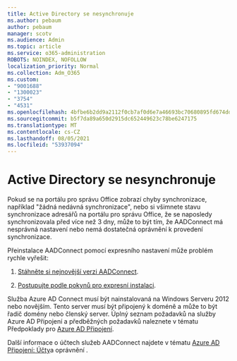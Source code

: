 ```yaml
---
title: Active Directory se nesynchronuje
ms.author: pebaum
author: pebaum
manager: scotv
ms.audience: Admin
ms.topic: article
ms.service: o365-administration
ROBOTS: NOINDEX, NOFOLLOW
localization_priority: Normal
ms.collection: Adm_O365
ms.custom:
- "9001688"
- "1300023"
- "3754"
- "4531"
ms.openlocfilehash: 4bfbe6b2dd9a2112f0cb7af0d6e7a46693bc70680895fd674ddb0332b7071797
ms.sourcegitcommit: b5f7da89a650d2915dc652449623c78be6247175
ms.translationtype: MT
ms.contentlocale: cs-CZ
ms.lasthandoff: 08/05/2021
ms.locfileid: "53937094"
---
```

# <a name="active-directory-not-syncing"></a>Active Directory se nesynchronuje

Pokud se na portálu pro správu Office zobrazí chyby synchronizace, například "žádná nedávná synchronizace", nebo si všimnete stavu synchronizace adresářů na portálu pro správu Office, že se naposledy synchronizovala před více než 3 dny, může to být tím, že AADConnect má nesprávná nastavení nebo nemá dostatečná oprávnění k provedení synchronizace.  

Přeinstalace AADConnect pomocí expresního nastavení může problém rychle vyřešit:

1. [Stáhněte si nejnovější verzi AADConnect](https://go.microsoft.com/fwlink/?LinkId=615771).

2. [Postupujte podle pokynů pro expresní instalaci](/azure/active-directory/hybrid/how-to-connect-install-express).

Služba Azure AD Connect musí být nainstalovaná na Windows Serveru 2012 nebo novějším. Tento server musí být připojený k doméně a může to být řadič domény nebo členský server. Úplný seznam požadavků na služby Azure AD Připojení a předběžných požadavků naleznete v tématu Předpoklady pro [Azure AD Připojení](/azure/active-directory/hybrid/how-to-connect-install-prerequisites).

Další informace o účtech služeb AADConnect najdete v tématu [Azure AD Připojení: Účty](/azure/active-directory/hybrid/reference-connect-accounts-permissions)a oprávnění .
